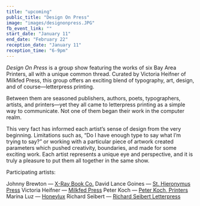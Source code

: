 ```yaml
---
title: "upcoming"
public_title: "Design On Press"
image: "images/designonpress.JPG"
fb_event_link: ""
start_date: "January 11"
end_date: "February 22"
reception_date: "January 11"
reception_time: "6-9pm"
---
```

_Design On Press_ is a group show featuring the works of six Bay Area Printers, all with a unique common thread. Curated by Victoria Heifner of Milkfed Press, this group offers an exciting blend of typography, art, design, and of course—letterpress printing.

Between them are seasoned publishers, authors, poets, typographers, artists, and printers—yet they all came to letterpress printing as a simple way to communicate. Not one of them began their work in the computer realm. 

This very fact has informed each artist’s sense of design from the very beginning. Limitations such as, “Do I have enough type to say what I’m trying to say?” or working with a particular piece of artwork created parameters which pushed creativity, boundaries, and made for some exciting work. Each artist represents a unique eye and perspective, and it is truly a pleasure to put them all together in the same show.

Participating artists:

Johnny Brewton — [X-Ray Book Co.](http://www.xraybookco.com/)
David Lance Goines — [St. Hieronymus Press](https://www.goines.net/)
Victoria Heifner — [Milkfed Press](http://www.milkfedpress.com)
Peter Koch — [Peter Koch, Printers](http://www.peterkochprinters.com/)
Marina Luz — [Honeylux](http://www.marinaluz.com/)
Richard Seibert — [Richard Seibert Letterpress](http://www.richardseibert.com/)
